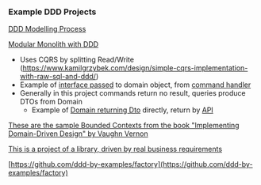### Example DDD Projects

[DDD Modelling Process](https://github.com/ddd-crew/ddd-starter-modelling-process)

[Modular Monolith with DDD](https://github.com/kgrzybek/modular-monolith-with-ddd)

- Uses CQRS by splitting Read/Write (https://www.kamilgrzybek.com/design/simple-cqrs-implementation-with-raw-sql-and-ddd/)
- Example of [interface passed](https://github.com/kgrzybek/modular-monolith-with-ddd/blob/master/src/Modules/UserAccess/Domain/UserRegistrations/UserRegistration.cs) to domain object, from [command handler](https://github.com/kgrzybek/modular-monolith-with-ddd/blob/master/src/Modules/UserAccess/Application/UserRegistrations/RegisterNewUser/RegisterNewUserCommandHandler.cs)
- Generally in this project commands return no result, queries produce DTOs from Domain
  - Example of [Domain returning Dto](https://github.com/kgrzybek/modular-monolith-with-ddd/blob/master/src/Modules/UserAccess/Application/Users/GetAuthenticatedUser/GetAuthenticatedUserQueryHandler.cs) directly, return by [API](https://github.com/kgrzybek/modular-monolith-with-ddd/blob/master/src/API/CompanyName.MyMeetings.API/Modules/UserAccess/AuthenticatedUserController.cs)

[These are the sample Bounded Contexts from the book "Implementing Domain-Driven Design" by Vaughn Vernon](https://github.com/VaughnVernon/IDDD_Samples)

[This is a project of a library, driven by real business requirements](https://github.com/ddd-by-examples/library)

[https://github.com/ddd-by-examples/factory](https://github.com/ddd-by-examples/factory)